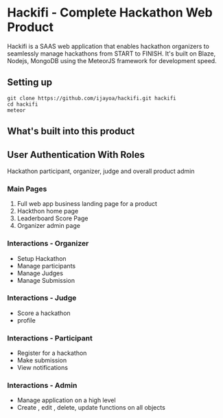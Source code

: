 # Hackifi - Complete Hackathon Web Product

Hackifi is a SAAS web application that enables hackathon organizers to seamlessly manage hackathons from START to FINISH.
It's built on Blaze, Nodejs, MongoDB using the MeteorJS framework for development speed. 

## Setting up 

```
git clone https://github.com/ijayoa/hackifi.git hackifi
cd hackifi
meteor
```

## What's built into this product

## User Authentication With Roles
Hackathon participant, organizer, judge and overall product admin

### Main Pages
1. Full web app business landing page for a product 
1. Hackthon home page
1. Leaderboard Score Page
1. Organizer admin page

### Interactions - Organizer
- Setup Hackathon
- Manage participants
- Manage Judges
- Manage Submission

### Interactions - Judge
- Score a hackathon
- profile

### Interactions - Participant
- Register for a hackathon
- Make submission
- View notifications

### Interactions - Admin
- Manage application on a high level
- Create , edit , delete, update functions on all objects
